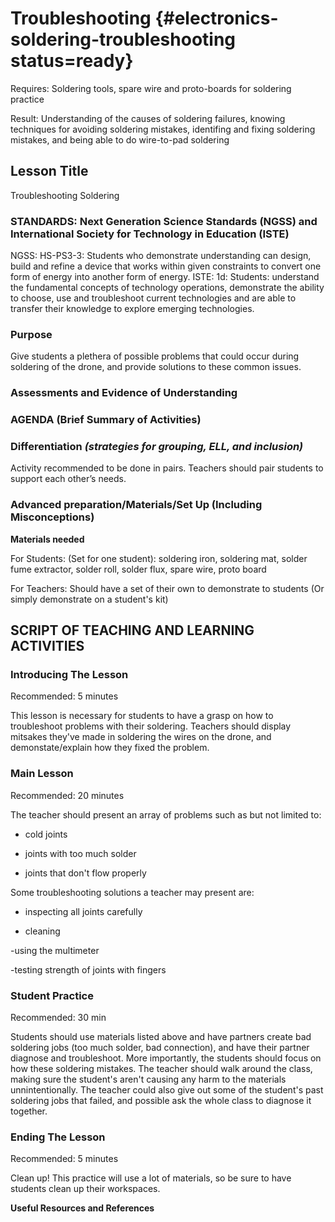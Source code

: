# Troubleshooting {#electronics-soldering-troubleshooting status=ready}

<div class='requirements' markdown='1'>

Requires: Soldering tools, spare wire and proto-boards for soldering practice

Result: Understanding of the causes of soldering failures, knowing techniques for avoiding soldering mistakes, identifing and fixing soldering mistakes, and being able to do wire-to-pad soldering


</div>

## Lesson Title
Troubleshooting Soldering

### STANDARDS: Next Generation Science Standards (NGSS) and International Society for Technology in Education (ISTE)

NGSS: HS-PS3-3: Students who demonstrate understanding can design, build and refine a device that works within given constraints to convert one form of energy into another form of energy. ISTE: 1d: Students: understand the fundamental concepts of technology operations, demonstrate the ability to choose, use and troubleshoot current technologies and are able to transfer their knowledge to explore emerging technologies.

### Purpose

Give students a plethera of possible problems that could occur during soldering of the drone, and provide solutions to these common issues.

### Assessments and Evidence of Understanding


### AGENDA (Brief Summary of Activities)


### Differentiation _(strategies for grouping, ELL, and inclusion)_
Activity recommended to be done in pairs. Teachers should pair students to support each other’s needs.

### Advanced preparation/Materials/Set Up (Including Misconceptions)

**Materials needed**

For Students: (Set for one student): soldering iron, soldering mat, solder fume extractor, solder roll, solder flux, spare wire, proto board

For Teachers: Should have a set of their own to demonstrate to students (Or simply demonstrate on a student's kit)


## SCRIPT OF TEACHING AND LEARNING ACTIVITIES


### Introducing The Lesson

Recommended: 5 minutes

This lesson is necessary for students to have a grasp on how to troubleshoot problems with their soldering. Teachers should display mitsakes they've made in soldering the wires on the drone, and demonstate/explain how they fixed the problem.

### Main Lesson

Recommended: 20 minutes

The teacher should present an array of problems such as but not limited to:

- cold joints

- joints with too much solder

- joints that don't flow properly

Some troubleshooting solutions a teacher may present are:

- inspecting all joints carefully

- cleaning

-using the multimeter

-testing strength of joints with fingers

### Student Practice

Recommended: 30 min

Students should use materials listed above and have partners create bad soldering jobs (too much solder, bad connection), and have their partner diagnose and troubleshoot. More importantly, the students should focus on how these soldering mistakes. The teacher should walk around the class, making sure the student's aren't causing any harm to the materials unnintentionally. The teacher could also give out some of the student's past soldering jobs that failed, and possible ask the whole class to diagnose it together.

### Ending The Lesson

Recommended: 5 minutes

Clean up! This practice will use a lot of materials, so be sure to have students clean up their workspaces.

**Useful Resources and References**
